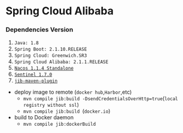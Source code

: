 # Spring Cloud Alibaba

### Dependencies Version
1. `Java: 1.8`
2. `Spring Boot: 2.1.10.RELEASE`
3. `Spring Cloud: Greenwich.SR3`
4. `Spring Cloud Alibaba: 2.1.1.RELEASE`
5. [`Nacos 1.1.4 Standalone`](https://github.com/nacos-group/nacos-docker)
6. [`Sentinel 1.7.0`](https://github.com/alibaba/sentinel)
7. [`jib-maven-plugin`](https://github.com/GoogleContainerTools/jib/tree/master/jib-maven-plugin)
 - deploy image to remote (`docker hub`,`Harbor`,etc) 
   - `mvn compile jib:build -DsendCredentialsOverHttp=true`(`local registry without ssl`)
   - `mvn compile jib:build `(`docker.io`)
 - build to Docker daemon
   - `mvn compile jib:dockerBuild`
